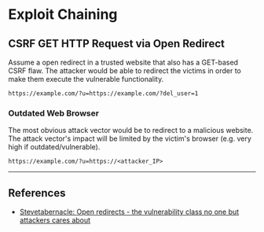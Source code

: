 # Exploit Chaining

## CSRF GET HTTP Request via Open Redirect

Assume a open redirect in a trusted website that also has a GET-based CSRF flaw. The attacker would be able to redirect the victims in order to make them execute the vulnerable functionality.

```
https://example.com/?u=https://example.com/?del_user=1
```

### Outdated Web Browser

The most obvious attack vector would be to redirect to a malicious website. The attack vector's impact will be limited by the victim's browser (e.g. very high if outdated/vulnerable).

```
https://example.com/?u=https://<attacker_IP>
```

---
## References

- [Stevetabernacle: Open redirects - the vulnerability class no one but attackers cares about](https://web.archive.org/web/20190104183245/https://stevetabernacle.github.io/blog/open-redirects-the-vulnerability-class-no-one-but-attackers-cares-about/)